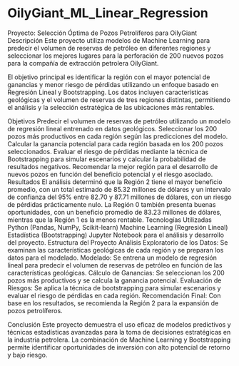 # OilyGiant_ML_Linear_Regression

Proyecto: Selección Óptima de Pozos Petrolíferos para OilyGiant
Descripción
Este proyecto utiliza modelos de Machine Learning para predecir el volumen de reservas de petróleo en diferentes regiones y seleccionar los mejores lugares para la perforación de 200 nuevos pozos para la compañía de extracción petrolera OilyGiant.

El objetivo principal es identificar la región con el mayor potencial de ganancias y menor riesgo de pérdidas utilizando un enfoque basado en Regresión Lineal y Bootstrapping. Los datos incluyen características geológicas y el volumen de reservas de tres regiones distintas, permitiendo el análisis y la selección estratégica de las ubicaciones más rentables.

Objetivos
Predecir el volumen de reservas de petróleo utilizando un modelo de regresión lineal entrenado en datos geológicos.
Seleccionar los 200 pozos más productivos en cada región según las predicciones del modelo.
Calcular la ganancia potencial para cada región basada en los 200 pozos seleccionados.
Evaluar el riesgo de pérdidas mediante la técnica de Bootstrapping para simular escenarios y calcular la probabilidad de resultados negativos.
Recomendar la mejor región para el desarrollo de nuevos pozos en función del beneficio potencial y el riesgo asociado.
Resultados
El análisis determinó que la Región 2 tiene el mayor beneficio promedio, con un total estimado de 85.32 millones de dólares y un intervalo de confianza del 95% entre 82.70 y 87.71 millones de dólares, con un riesgo de pérdidas prácticamente nulo.
La Región 0 también presenta buenas oportunidades, con un beneficio promedio de 83.23 millones de dólares, mientras que la Región 1 es la menos rentable.
Tecnologías Utilizadas
Python (Pandas, NumPy, Scikit-learn)
Machine Learning (Regresión Lineal)
Estadística (Bootstrapping)
Jupyter Notebook para el análisis y desarrollo del proyecto.
Estructura del Proyecto
Análisis Exploratorio de los Datos: Se examinan las características geológicas de cada región y se preparan los datos para el modelado.
Modelado: Se entrena un modelo de regresión lineal para predecir el volumen de reservas de petróleo en función de las características geológicas.
Cálculo de Ganancias: Se seleccionan los 200 pozos más productivos y se calcula la ganancia potencial.
Evaluación de Riesgos: Se aplica la técnica de bootstrapping para simular escenarios y evaluar el riesgo de pérdidas en cada región.
Recomendación Final: Con base en los resultados, se recomienda la Región 2 para la expansión de pozos petrolíferos.

Conclusión
Este proyecto demuestra el uso eficaz de modelos predictivos y técnicas estadísticas avanzadas para la toma de decisiones estratégicas en la industria petrolera. La combinación de Machine Learning y Bootstrapping permite identificar oportunidades de inversión con alto potencial de retorno y bajo riesgo.

